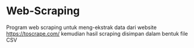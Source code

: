 # Web-Scraping
Program web scraping untuk meng-ekstrak data dari website https://toscrape.com/  kemudian hasil scraping disimpan dalam bentuk file CSV
